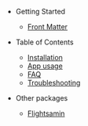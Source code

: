 * Getting Started

  * [Front Matter](front)

* Table of Contents

  * [Installation](installation)
  * [App usage](usage.md)
  * [FAQ](faq)
  * [Troubleshooting](troubleshooting)

* Other packages

  * [Flightsamin](https://github.com/flightsadmin)
